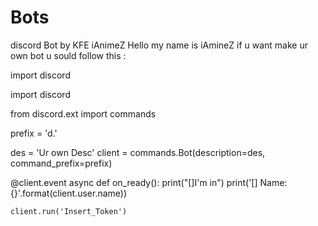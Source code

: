 # Bots
discord Bot by KFE iAnimeZ
Hello my name is iAmineZ if u want make ur own bot u sould follow this : 

import discord

import discord

from discord.ext import commands

prefix = 'd.'

des = 'Ur own Desc'
client = commands.Bot(description=des, command_prefix=prefix)


@client.event
async def on_ready():
    print("[]I'm in")
    print('[] Name: {}'.format(client.user.name))
    
    client.run('Insert_Token')
